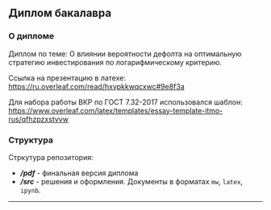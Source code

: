 ## Диплом бакалавра

### О дипломе

Диплом по теме: О влиянии вероятности дефолта на оптимальную
стратегию инвестирования по логарифмическому
критерию.  

Ссылка на презентацию в латехе:  
https://ru.overleaf.com/read/hxvpkkwqcxwc#9e8f3a   

Для набора работы ВКР по ГОСТ 7.32-2017 использовался шаблон:  
https://www.overleaf.com/latex/templates/essay-template-itmo-rus/qfhzpzxstvvw

### Структура

Стркутура репозитория:

- ***/pdf*** - финальная версия диплома
- ***/src*** - решения и оформления. Документы в форматах `mw`, `latex`, `ipynb`.
 -------------------------
